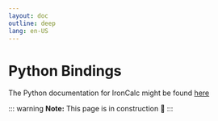 ```yaml
---
layout: doc
outline: deep
lang: en-US
---
```


# Python Bindings

The Python documentation for IronCalc might be found [here](https://ironcalc.readthedocs.io/en/latest/)

::: warning
**Note:** This page is in construction 🚧
:::
